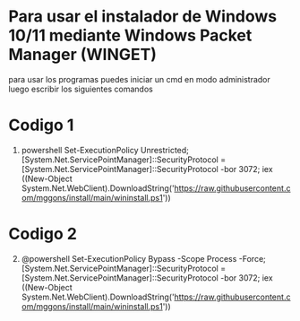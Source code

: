 # Para usar el instalador de Windows 10/11 mediante Windows Packet Manager (WINGET)


para usar los programas puedes iniciar un cmd en modo administrador 
luego escribir los siguientes comandos 

# Codigo 1 
1. powershell Set-ExecutionPolicy Unrestricted; [System.Net.ServicePointManager]::SecurityProtocol = [System.Net.ServicePointManager]::SecurityProtocol -bor 3072; iex ((New-Object System.Net.WebClient).DownloadString('https://raw.githubusercontent.com/mggons/install/main/wininstall.ps1'))
# Codigo 2
2. @powershell Set-ExecutionPolicy Bypass -Scope Process -Force; [System.Net.ServicePointManager]::SecurityProtocol = [System.Net.ServicePointManager]::SecurityProtocol -bor 3072; iex ((New-Object System.Net.WebClient).DownloadString('https://raw.githubusercontent.com/mggons/install/main/wininstall.ps1'))
